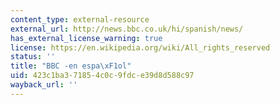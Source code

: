 ```yaml
---
content_type: external-resource
external_url: http://news.bbc.co.uk/hi/spanish/news/
has_external_license_warning: true
license: https://en.wikipedia.org/wiki/All_rights_reserved
status: ''
title: "BBC -en espa\xF1ol"
uid: 423c1ba3-7185-4c0c-9fdc-e39d8d588c97
wayback_url: ''
---
```

